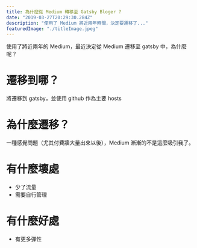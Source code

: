 ```yaml
---
title: 為什麼從 Medium 轉移至 Gatsby Bloger ?
date: "2019-03-27T20:29:30.284Z"
description: "使用了 Medium 將近兩年時間，決定要遷移了..."
featuredImage: "./titleImage.jpeg"
---
```


使用了將近兩年的 Medium，最近決定從 Medium 遷移至 gatsby 中，為什麼呢？

# 遷移到哪？

將遷移到 gatsby，並使用 github 作為主要 hosts

# 為什麼遷移？

一種感覺問題（尤其付費牆大量出來以後），Medium 漸漸的不是這麼吸引我了。

# 有什麼壞處

- 少了流量
- 需要自行管理

# 有什麼好處

- 有更多彈性
